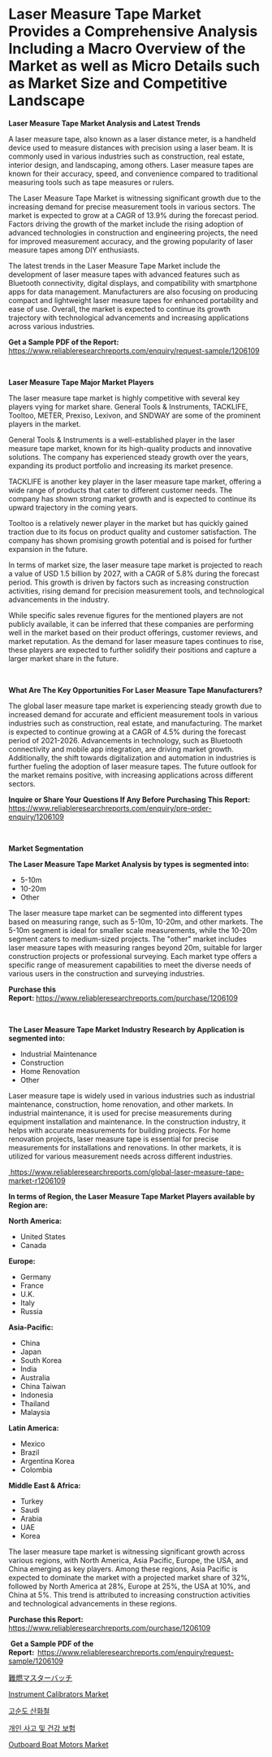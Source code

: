 <p><h1>Laser Measure Tape Market Provides a Comprehensive Analysis Including a Macro Overview of the Market as well as Micro Details such as Market Size and Competitive Landscape</h1></p><p><strong>Laser Measure Tape Market Analysis and Latest Trends</strong></p>
<p><p>A laser measure tape, also known as a laser distance meter, is a handheld device used to measure distances with precision using a laser beam. It is commonly used in various industries such as construction, real estate, interior design, and landscaping, among others. Laser measure tapes are known for their accuracy, speed, and convenience compared to traditional measuring tools such as tape measures or rulers.</p><p>The Laser Measure Tape Market is witnessing significant growth due to the increasing demand for precise measurement tools in various sectors. The market is expected to grow at a CAGR of 13.9% during the forecast period. Factors driving the growth of the market include the rising adoption of advanced technologies in construction and engineering projects, the need for improved measurement accuracy, and the growing popularity of laser measure tapes among DIY enthusiasts.</p><p>The latest trends in the Laser Measure Tape Market include the development of laser measure tapes with advanced features such as Bluetooth connectivity, digital displays, and compatibility with smartphone apps for data management. Manufacturers are also focusing on producing compact and lightweight laser measure tapes for enhanced portability and ease of use. Overall, the market is expected to continue its growth trajectory with technological advancements and increasing applications across various industries.</p></p>
<p><strong>Get a Sample PDF of the Report:&nbsp;</strong> <a href="https://www.reliableresearchreports.com/enquiry/request-sample/1206109">https://www.reliableresearchreports.com/enquiry/request-sample/1206109</a></p>
<p>&nbsp;</p>
<p><strong>Laser Measure Tape Major Market Players</strong></p>
<p><p>The laser measure tape market is highly competitive with several key players vying for market share. General Tools & Instruments, TACKLIFE, Tooltoo, METER, Prexiso, Lexivon, and SNDWAY are some of the prominent players in the market.</p><p>General Tools & Instruments is a well-established player in the laser measure tape market, known for its high-quality products and innovative solutions. The company has experienced steady growth over the years, expanding its product portfolio and increasing its market presence.</p><p>TACKLIFE is another key player in the laser measure tape market, offering a wide range of products that cater to different customer needs. The company has shown strong market growth and is expected to continue its upward trajectory in the coming years.</p><p>Tooltoo is a relatively newer player in the market but has quickly gained traction due to its focus on product quality and customer satisfaction. The company has shown promising growth potential and is poised for further expansion in the future.</p><p>In terms of market size, the laser measure tape market is projected to reach a value of USD 1.5 billion by 2027, with a CAGR of 5.8% during the forecast period. This growth is driven by factors such as increasing construction activities, rising demand for precision measurement tools, and technological advancements in the industry.</p><p>While specific sales revenue figures for the mentioned players are not publicly available, it can be inferred that these companies are performing well in the market based on their product offerings, customer reviews, and market reputation. As the demand for laser measure tapes continues to rise, these players are expected to further solidify their positions and capture a larger market share in the future.</p></p>
<p>&nbsp;</p>
<p><strong>What Are The Key Opportunities For Laser Measure Tape Manufacturers?</strong></p>
<p><p>The global laser measure tape market is experiencing steady growth due to increased demand for accurate and efficient measurement tools in various industries such as construction, real estate, and manufacturing. The market is expected to continue growing at a CAGR of 4.5% during the forecast period of 2021-2026. Advancements in technology, such as Bluetooth connectivity and mobile app integration, are driving market growth. Additionally, the shift towards digitalization and automation in industries is further fueling the adoption of laser measure tapes. The future outlook for the market remains positive, with increasing applications across different sectors.</p></p>
<p><strong>Inquire or Share Your Questions If Any Before Purchasing This Report:</strong> <a href="https://www.reliableresearchreports.com/enquiry/pre-order-enquiry/1206109">https://www.reliableresearchreports.com/enquiry/pre-order-enquiry/1206109</a></p>
<p>&nbsp;</p>
<p><strong>Market Segmentation</strong></p>
<p><strong>The Laser Measure Tape Market Analysis by types is segmented into:</strong></p>
<p><ul><li>5-10m</li><li>10-20m</li><li>Other</li></ul></p>
<p><p>The laser measure tape market can be segmented into different types based on measuring range, such as 5-10m, 10-20m, and other markets. The 5-10m segment is ideal for smaller scale measurements, while the 10-20m segment caters to medium-sized projects. The "other" market includes laser measure tapes with measuring ranges beyond 20m, suitable for larger construction projects or professional surveying. Each market type offers a specific range of measurement capabilities to meet the diverse needs of various users in the construction and surveying industries.</p></p>
<p><strong>Purchase this Report:&nbsp;</strong><a href="https://www.reliableresearchreports.com/purchase/1206109">https://www.reliableresearchreports.com/purchase/1206109</a></p>
<p>&nbsp;</p>
<p><strong>The Laser Measure Tape Market Industry Research by Application is segmented into:</strong></p>
<p><ul><li>Industrial Maintenance</li><li>Construction</li><li>Home Renovation</li><li>Other</li></ul></p>
<p><p>Laser measure tape is widely used in various industries such as industrial maintenance, construction, home renovation, and other markets. In industrial maintenance, it is used for precise measurements during equipment installation and maintenance. In the construction industry, it helps with accurate measurements for building projects. For home renovation projects, laser measure tape is essential for precise measurements for installations and renovations. In other markets, it is utilized for various measurement needs across different industries.</p></p>
<p><a href="https://www.reliableresearchreports.com/global-laser-measure-tape-market-r1206109">&nbsp;https://www.reliableresearchreports.com/global-laser-measure-tape-market-r1206109</a></p>
<p><strong>In terms of Region, the Laser Measure Tape Market Players available by Region are:</strong></p>
<p>
    <p> <strong> North America: </strong>
        <ul>
            <li>United States</li>
            <li>Canada</li>
        </ul>
        </p> 
    <p> <strong> Europe: </strong>
        <ul>
            <li>Germany</li>
            <li>France</li>
            <li>U.K.</li>
            <li>Italy</li>
            <li>Russia</li>
        </ul>
        </p> 
    <p> <strong> Asia-Pacific: </strong>
        <ul>
            <li>China</li>
            <li>Japan</li>
            <li>South Korea</li>
            <li>India</li>
            <li>Australia</li>
            <li>China Taiwan</li>
            <li>Indonesia</li>
            <li>Thailand</li>
            <li>Malaysia</li>
        </ul>
        </p> 
    <p> <strong> Latin America: </strong>
        <ul>
            <li>Mexico</li>
            <li>Brazil</li>
            <li>Argentina Korea</li>
            <li>Colombia</li>
        </ul>
        </p> 
    <p> <strong> Middle East & Africa: </strong>
        <ul>
            <li>Turkey</li>
            <li>Saudi</li>
            <li>Arabia</li>
            <li>UAE</li>
            <li>Korea</li>
        </ul>
    </p>
    </p>
<p><p>The laser measure tape market is witnessing significant growth across various regions, with North America, Asia Pacific, Europe, the USA, and China emerging as key players. Among these regions, Asia Pacific is expected to dominate the market with a projected market share of 32%, followed by North America at 28%, Europe at 25%, the USA at 10%, and China at 5%. This trend is attributed to increasing construction activities and technological advancements in these regions.</p></p>
<p><strong>Purchase this Report: </strong><a href="https://www.reliableresearchreports.com/purchase/1206109">https://www.reliableresearchreports.com/purchase/1206109</a></p>
<p>&nbsp;<strong>Get a Sample PDF of the Report:&nbsp;&nbsp;</strong><a href="https://www.reliableresearchreports.com/enquiry/request-sample/1206109">https://www.reliableresearchreports.com/enquiry/request-sample/1206109</a></p>
<p><strong></strong></p>
<p><p><a href="https://github.com/CarlieShields/Market-Research-Report-List-1/blob/main/9238926156561.md">難燃マスターバッチ</a></p><p><a href="https://github.com/JameTravis/Market-Research-Report-List-5/blob/main/instrument-calibrators-market.md">Instrument Calibrators Market</a></p><p><a href="https://github.com/mpodehpw07370073/Market-Research-Report-List-2/blob/main/9324683167499.md">고순도 산화철</a></p><p><a href="https://github.com/TobyKub4685/Market-Research-Report-List-2/blob/main/4131264167500.md">개인 사고 및 건강 보험</a></p><p><a href="https://github.com/alwa8650/Market-Research-Report-List-1/blob/main/outboard-boat-motors-market.md">Outboard Boat Motors Market</a></p></p>